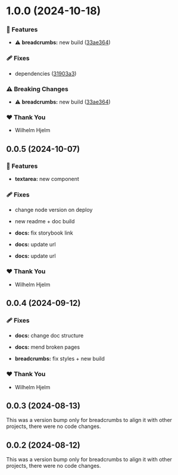 # 1.0.0 (2024-10-18)

### 🚀 Features

- ⚠️  **breadcrumbs:** new build ([33ae364](https://github.com/migrationsverket/midas/commit/33ae364))

### 🩹 Fixes

- dependencies ([31903a3](https://github.com/migrationsverket/midas/commit/31903a3))

### ⚠️  Breaking Changes

- ⚠️  **breadcrumbs:** new build ([33ae364](https://github.com/migrationsverket/midas/commit/33ae364))

### ❤️  Thank You

- Wilhelm Hjelm

## 0.0.5 (2024-10-07)


### 🚀 Features

- **textarea:** new component


### 🩹 Fixes

- change node version on deploy

- new readme + doc build

- **docs:** fix storybook link

- **docs:** update url

- **docs:** update url


### ❤️  Thank You

- Wilhelm Hjelm

## 0.0.4 (2024-09-12)


### 🩹 Fixes

- **docs:** change doc structure

- **docs:** mend broken pages

- **breadcrumbs:** fix styles + new build


### ❤️  Thank You

- Wilhelm Hjelm

## 0.0.3 (2024-08-13)

This was a version bump only for breadcrumbs to align it with other projects, there were no code changes.

## 0.0.2 (2024-08-12)

This was a version bump only for breadcrumbs to align it with other projects, there were no code changes.